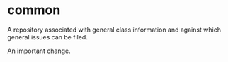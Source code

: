 # common
A repository associated with general class information and against which general issues can be filed.

An important change.
